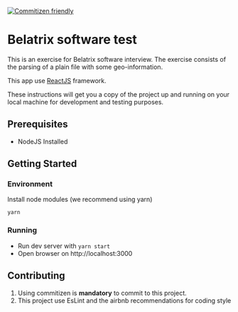 [![Commitizen friendly](https://img.shields.io/badge/commitizen-friendly-brightgreen.svg)](http://commitizen.github.io/cz-cli/)

Belatrix software test
======================

This is an exercise for Belatrix software interview. The exercise consists of the parsing of a plain file with some geo-information.

This app use [ReactJS](https://reactjs.org/) framework.

These instructions will get you a copy of the project up and running on your local machine for development and testing purposes.

## Prerequisites

+ NodeJS Installed

## Getting Started

### Environment

Install node modules (we recommend using yarn)

    yarn

### Running

+ Run dev server with ```yarn start```
+ Open browser on http://localhost:3000


## Contributing

1. Using commitizen is **mandatory** to commit to this project.
2. This project use EsLint and the airbnb recommendations for coding style